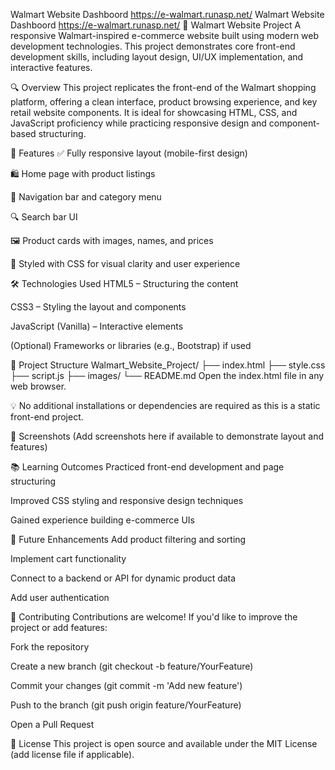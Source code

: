 Walmart Website Dashboord 
https://e-walmart.runasp.net/
Walmart Website Dashboord 
https://e-walmart.runasp.net/
🛒 Walmart Website Project
A responsive Walmart-inspired e-commerce website built using modern web development technologies. This project demonstrates core front-end development skills, including layout design, UI/UX implementation, and interactive features.

🔍 Overview
This project replicates the front-end of the Walmart shopping platform, offering a clean interface, product browsing experience, and key retail website components. It is ideal for showcasing HTML, CSS, and JavaScript proficiency while practicing responsive design and component-based structuring.

🚀 Features
✅ Fully responsive layout (mobile-first design)

🛍️ Home page with product listings

🧭 Navigation bar and category menu

🔍 Search bar UI

🖼️ Product cards with images, names, and prices

🎨 Styled with CSS for visual clarity and user experience

🛠️ Technologies Used
HTML5 – Structuring the content

CSS3 – Styling the layout and components

JavaScript (Vanilla) – Interactive elements

(Optional) Frameworks or libraries (e.g., Bootstrap) if used

📁 Project Structure
Walmart_Website_Project/
├── index.html
├── style.css
├── script.js
├── images/
└── README.md
Open the index.html file in any web browser.

💡 No additional installations or dependencies are required as this is a static front-end project.

📸 Screenshots
(Add screenshots here if available to demonstrate layout and features)

📚 Learning Outcomes
Practiced front-end development and page structuring

Improved CSS styling and responsive design techniques

Gained experience building e-commerce UIs

📌 Future Enhancements
Add product filtering and sorting

Implement cart functionality

Connect to a backend or API for dynamic product data

Add user authentication

🤝 Contributing
Contributions are welcome! If you'd like to improve the project or add features:

Fork the repository

Create a new branch (git checkout -b feature/YourFeature)

Commit your changes (git commit -m 'Add new feature')

Push to the branch (git push origin feature/YourFeature)

Open a Pull Request

📄 License
This project is open source and available under the MIT License (add license file if applicable).
